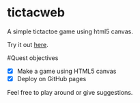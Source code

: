 # tictacweb

A simple tictactoe game using html5 canvas.

Try it out [here](http://hadios.github.io/tictacweb/). 

#Quest objectives
- [x] Make a game using HTML5 canvas
- [x] Deploy on GitHub pages

Feel free to play around or give suggestions.
